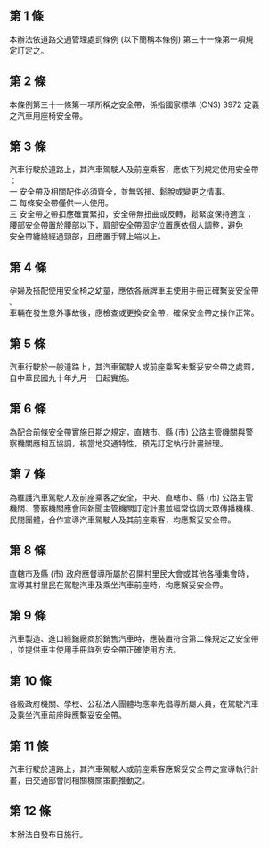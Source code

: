第 1 條
-------
本辦法依道路交通管理處罰條例 (以下簡稱本條例) 第三十一條第一項規  
定訂定之。

第 2 條
-------
本條例第三十一條第一項所稱之安全帶，係指國家標準 (CNS) 3972 定義  
之汽車用座椅安全帶。

第 3 條
-------
汽車行駛於道路上，其汽車駕駛人及前座乘客，應依下列規定使用安全帶  
：  
一  安全帶及相關配件必須齊全，並無毀損、鬆脫或變更之情事。  
二  每條安全帶僅供一人使用。  
三  安全帶之帶扣應確實緊扣，安全帶無扭曲或反轉，鬆緊度保持適宜；  
    腰部安全帶置於腰部以下，肩部安全帶固定位置應依個人調整，避免  
    安全帶纏繞經過頸部，且應置手臂上端以上。

第 4 條
-------
孕婦及搭配使用安全椅之幼童，應依各廠牌車主使用手冊正確繫妥安全帶  
。  
車輛在發生意外事故後，應檢查或更換安全帶，確保安全帶之操作正常。

第 5 條
-------
汽車行駛於一般道路上，其汽車駕駛人或前座乘客未繫妥安全帶之處罰，  
自中華民國九十年九月一日起實施。

第 6 條
-------
為配合前條安全帶實施日期之規定，直轄市、縣 (市) 公路主管機關與警  
察機關應相互協調，視當地交通特性，預先訂定執行計畫辦理。

第 7 條
-------
為維護汽車駕駛人及前座乘客之安全，中央、直轄市、縣 (市) 公路主管  
機關、警察機關應會同新聞主管機關訂定計畫並經常協調大眾傳播機構、  
民間團體，合作宣導汽車駕駛人及其前座乘客，均應繫妥安全帶。

第 8 條
-------
直轄市及縣 (市) 政府應督導所屬於召開村里民大會或其他各種集會時，  
宣導其村里民在駕駛汽車及乘坐汽車前座時，均應繫妥安全帶。

第 9 條
-------
汽車製造、進口經銷廠商於銷售汽車時，應裝置符合第二條規定之安全帶  
，並提供車主使用手冊詳列安全帶正確使用方法。

第 10 條
--------
各級政府機關、學校、公私法人團體均應率先倡導所屬人員，在駕駛汽車  
及乘坐汽車前座時應繫妥安全帶。

第 11 條
--------
汽車行駛於道路上，其汽車駕駛人或前座乘客應繫妥安全帶之宣導執行計  
畫，由交通部會同相關機關策劃推動之。

第 12 條
--------
本辦法自發布日施行。

